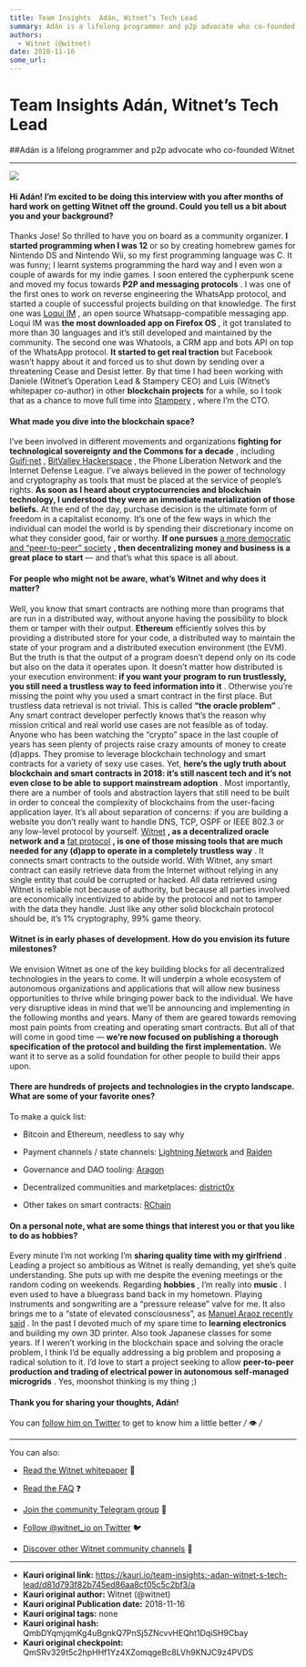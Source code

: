 ```yaml
---
title: Team Insights  Adán, Witnet’s Tech Lead
summary: Adán is a lifelong programmer and p2p advocate who co-founded Witnet Hi Adán! I’m excited to be doing this interview with you after months of hard work on getting Witnet off the ground. Could you tell us a bit about you and your background? Thanks Jose! So thrilled to have you on board as a community organizer. I started programming when I was 12 or so by creating homebrew games for Nintendo DS and Nintendo Wii, so my first programming language was C. It was funny; I learnt systems programming t
authors:
  - Witnet (@witnet)
date: 2018-11-16
some_url: 
---
```


# Team Insights  Adán, Witnet’s Tech Lead


##Adán is a lifelong programmer and p2p advocate who co-founded Witnet


----


![](https://cdn-images-1.medium.com/max/2000/1*-X9tjxuZgO6Af0sKI2M2-w.png)


#### Hi Adán! I’m excited to be doing this interview with you after months of hard work on getting Witnet off the ground. Could you tell us a bit about you and your background?
Thanks Jose! So thrilled to have you on board as a community organizer.
 **I started programming when I was 12** or so by creating homebrew games for Nintendo DS and Nintendo Wii, so my first programming language was C. It was funny; I learnt systems programming the hard way and I even won a couple of awards for my indie games.
I soon entered the cypherpunk scene and moved my focus towards **P2P and messaging protocols** . I was one of the first ones to work on reverse engineering the WhatsApp protocol, and started a couple of successful projects building on that knowledge.
The first one was [Loqui IM](https://github.com/loqui/im) , an open source Whatsapp-compatible messaging app. Loqui IM was **the most downloaded app on Firefox OS** , it got translated to more than 30 languages and it’s still developed and maintained by the community.
The second one was Whatools, a CRM app and bots API on top of the WhatsApp protocol. **It started to get real traction** but Facebook wasn’t happy about it and forced us to shut down by sending over a threatening Cease and Desist letter.
By that time I had been working with Daniele (Witnet’s Operation Lead & Stampery CEO) and Luis (Witnet’s whitepaper co-author) in other **blockchain projects** for a while, so I took that as a chance to move full time into [Stampery](https://stampery.com/) , where I’m the CTO.

#### What made you dive into the blockchain space?
I’ve been involved in different movements and organizations **fighting for technological sovereignty and the Commons for a decade** , including [Guifi·net](https://en.wikipedia.org/wiki/Guifi.net) , [BitValley Hackerspace](https://wiki.hackerspaces.org/BitValley) , the Phone Liberation Network and the Internet Defense League.
I’ve always believed in the power of technology and cryptography as tools that must be placed at the service of people’s rights. **As soon as I heard about cryptocurrencies and blockchain technology, I understood they were an immediate materialization of those beliefs.** 
At the end of the day, purchase decision is the ultimate form of freedom in a capitalist economy. It’s one of the few ways in which the individual can model the world is by spending their discretionary income on what they consider good, fair or worthy. **If one pursues**  [a more democratic and “peer-to-peer” society](https://medium.com/the-blockchain-times/a-blockchain-society-6dd4f2e50910)  **, then decentralizing money and business is a great place to start** — and that’s what this space is all about.

#### For people who might not be aware, what’s Witnet and why does it matter?
Well, you know that smart contracts are nothing more than programs that are run in a distributed way, without anyone having the possibility to block them or tamper with their output. **Ethereum** efficiently solves this by providing a distributed store for your code, a distributed way to maintain the state of your program and a distributed execution environment (the EVM). But the truth is that the output of a program doesn’t depend only on its code but also on the data it operates upon. It doesn’t matter how distributed is your execution environment: **if you want your program to run trustlessly, you still need a trustless way to feed information into it** . Otherwise you’re missing the point why you used a smart contract in the first place.
But trustless data retrieval is not trivial. This is called **“the oracle problem”** . Any smart contract developer perfectly knows that’s the reason why mission critical and real world use cases are not feasible as of today.
Anyone who has been watching the “crypto” space in the last couple of years has seen plenty of projects raise crazy amounts of money to create (d)apps. They promise to leverage blockchain technology and smart contracts for a variety of sexy use cases. Yet, **here’s the ugly truth about blockchain and smart contracts in 2018: it’s still nascent tech and it’s not even close to be able to support mainstream adoption** .
Most importantly, there are a number of tools and abstraction layers that still need to be built in order to conceal the complexity of blockchains from the user-facing application layer. It’s all about separation of concerns: if you are building a website you don’t really want to handle DNS, TCP, OSPF or IEEE 802.3 or any low-level protocol by yourself.
 [Witnet](https://witnet.io/)  **, as a decentralized oracle network and a**  [fat protocol](http://www.usv.com/blog/fat-protocols)  **, is one of those missing tools that are much needed for any (d)app to operate in a completely trustless way** . It connects smart contracts to the outside world. With Witnet, any smart contract can easily retrieve data from the Internet without relying in any single entity that could be corrupted or hacked. All data retrieved using Witnet is reliable not because of authority, but because all parties involved are economically incentivized to abide by the protocol and not to tamper with the data they handle. Just like any other solid blockchain protocol should be, it’s 1% cryptography, 99% game theory.

#### Witnet is in early phases of development. How do you envision its future milestones?
We envision Witnet as one of the key building blocks for all decentralized technologies in the years to come. It will underpin a whole ecosystem of autonomous organizations and applications that will allow new business opportunities to thrive while bringing power back to the individual.
We have very disruptive ideas in mind that we’ll be announcing and implementing in the following months and years. Many of them are geared towards removing most pain points from creating and operating smart contracts. But all of that will come in good time — **we’re now focused on publishing a thorough specification of the protocol and building the first implementation.** We want it to serve as a solid foundation for other people to build their apps upon.

#### There are hundreds of projects and technologies in the crypto landscape. What are some of your favorite ones?
To make a quick list:



 * Bitcoin and Ethereum, needless to say why

 * Payment channels / state channels: [Lightning Network](https://en.wikipedia.org/wiki/Lightning_Network) and [Raiden](https://raiden.network/) 

 * Governance and DAO tooling: [Aragon](https://aragon.one/) 

 * Decentralized communities and marketplaces: [district0x](https://district0x.io/) 

 * Other takes on smart contracts: [RChain](https://www.rchain.coop/) 

#### On a personal note, what are some things that interest you or that you like to do as hobbies?
Every minute I’m not working I’m **sharing quality time with my girlfriend** . Leading a project so ambitious as Witnet is really demanding, yet she’s quite understanding. She puts up with me despite the evening meetings or the random coding on weekends.
Regarding **hobbies** , I’m really into **music** . I even used to have a bluegrass band back in my hometown. Playing instruments and songwriting are a “pressure release” valve for me. It also brings me to a “state of elevated consciousness”, as [Manuel Araoz recently said](https://twitter.com/maraoz/status/974044986680528897) .
In the past I devoted much of my spare time to **learning electronics** and building my own 3D printer. Also took Japanese classes for some years.
If I weren’t working in the blockchain space and solving the oracle problem, I think I’d be equally addressing a big problem and proposing a radical solution to it. I’d love to start a project seeking to allow **peer-to-peer production and trading of electrical power in autonomous self-managed microgrids** . Yes, moonshot thinking is my thing ;)

#### Thank you for sharing your thoughts, Adán!
You can [follow him on Twitter](http://twitter.com/aesedepece) to get to know him a little better _/_ 👁 _/_ 

----

You can also:



 *  [Read the Witnet whitepaper](https://witnet.io/static/witnet-whitepaper.pdf) 📃

 *  [Read the FAQ](https://witnet.io/#/faq) ❓

 *  [Join the community Telegram group](https://t.me/witnetio) 💬

 *  [Follow @witnet_io on Twitter](https://twitter.com/witnet_io) 🐦

 *  [Discover other Witnet community channels](https://witnet.io/#/contact) 👥



---

- **Kauri original link:** https://kauri.io/team-insights:-adan-witnet-s-tech-lead/d81d793f82b745ed86aa8cf05c5c2bf3/a
- **Kauri original author:** Witnet (@witnet)
- **Kauri original Publication date:** 2018-11-16
- **Kauri original tags:** none
- **Kauri original hash:** QmbDYqmjqmKg4uBgnkQ7PnSj5ZNcvvHEQht1DqiSH9Cbay
- **Kauri original checkpoint:** QmSRv329t5c2hpHHf1Yz4XZomqgeBc8LVh9KNJC9z4PVDS



